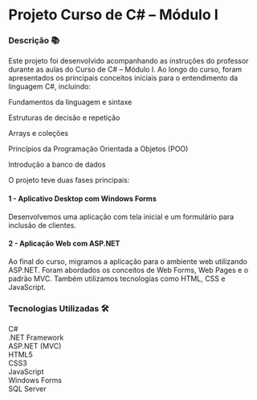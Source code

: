 # Projeto Curso de C# – Módulo I

### Descrição 📚
Este projeto foi desenvolvido acompanhando as instruções do professor durante as aulas do Curso de C# – Módulo I. Ao longo do curso, foram apresentados os principais conceitos iniciais para o entendimento da linguagem C#, incluindo:

Fundamentos da linguagem e sintaxe

Estruturas de decisão e repetição

Arrays e coleções

Princípios da Programação Orientada a Objetos (POO)

Introdução a banco de dados

O projeto teve duas fases principais:

#### 1 - Aplicativo Desktop com Windows Forms

Desenvolvemos uma aplicação com tela inicial e um formulário para inclusão de clientes.

#### 2 - Aplicação Web com ASP.NET

Ao final do curso, migramos a aplicação para o ambiente web utilizando ASP.NET. Foram abordados os conceitos de Web Forms, Web Pages e o padrão MVC. Também utilizamos tecnologias como HTML, CSS e JavaScript.

### Tecnologias Utilizadas 🛠️

C# <br/>
.NET Framework <br/>
ASP.NET (MVC) <br/>
HTML5 <br/>
CSS3 <br/>
JavaScript <br/>
Windows Forms <br/>
SQL Server

